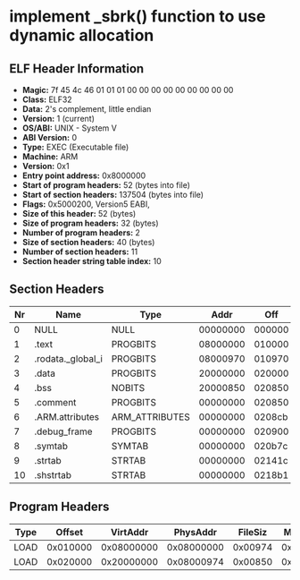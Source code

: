 # implement  _sbrk() function to use dynamic allocation 
## ELF Header Information

- **Magic:** 7f 45 4c 46 01 01 01 00 00 00 00 00 00 00 00 00
- **Class:** ELF32
- **Data:** 2's complement, little endian
- **Version:** 1 (current)
- **OS/ABI:** UNIX - System V
- **ABI Version:** 0
- **Type:** EXEC (Executable file)
- **Machine:** ARM
- **Version:** 0x1
- **Entry point address:** 0x8000000
- **Start of program headers:** 52 (bytes into file)
- **Start of section headers:** 137504 (bytes into file)
- **Flags:** 0x5000200, Version5 EABI, <unknown>
- **Size of this header:** 52 (bytes)
- **Size of program headers:** 32 (bytes)
- **Number of program headers:** 2
- **Size of section headers:** 40 (bytes)
- **Number of section headers:** 11
- **Section header string table index:** 10

## Section Headers

| Nr | Name              | Type            | Addr     | Off    | Size   | ES | Flg | Lk | Inf | Al |
|----|-------------------|-----------------|----------|--------|--------|----|-----|----|-----|----|
| 0  | NULL              | NULL            | 00000000 | 000000 | 000000 | 00 |     | 0  | 0   | 0  |
| 1  | .text             | PROGBITS        | 08000000 | 010000 | 000970 | 00 | AX  | 0  | 0   | 4  |
| 2  | .rodata._global_i | PROGBITS        | 08000970 | 010970 | 000004 | 00 | A   | 0  | 0   | 4  |
| 3  | .data             | PROGBITS        | 20000000 | 020000 | 000850 | 00 | WA  | 0  | 0   | 8  |
| 4  | .bss              | NOBITS          | 20000850 | 020850 | 00204c | 00 | WA  | 0  | 0   | 4  |
| 5  | .comment          | PROGBITS        | 00000000 | 020850 | 00007b | 01 | MS  | 0  | 0   | 1  |
| 6  | .ARM.attributes   | ARM_ATTRIBUTES  | 00000000 | 0208cb | 000033 | 00 |     | 0  | 0   | 1  |
| 7  | .debug_frame      | PROGBITS        | 00000000 | 020900 | 00027c | 00 |     | 0  | 0   | 4  |
| 8  | .symtab           | SYMTAB          | 00000000 | 020b7c | 0008a0 | 10 |     | 9  | 76  | 4  |
| 9  | .strtab           | STRTAB          | 00000000 | 02141c | 000495 | 00 |     | 0  | 0   | 1  |
| 10 | .shstrtab         | STRTAB          | 00000000 | 0218b1 | 00006d | 00 |     | 0  | 0   | 1  |

## Program Headers

| Type | Offset   | VirtAddr   | PhysAddr   | FileSiz | MemSiz  | Flg | Align |
|------|----------|------------|------------|---------|---------|-----|-------|
| LOAD | 0x010000 | 0x08000000 | 0x08000000 | 0x00974 | 0x00974 | R E | 0x10000 |
| LOAD | 0x020000 | 0x20000000 | 0x08000974 | 0x00850 | 0x0289c | RW  | 0x10000 |

<!-- The content beyond this point was skipped due to length constraints for this response. If you need more information or further details, please let me know. -->
